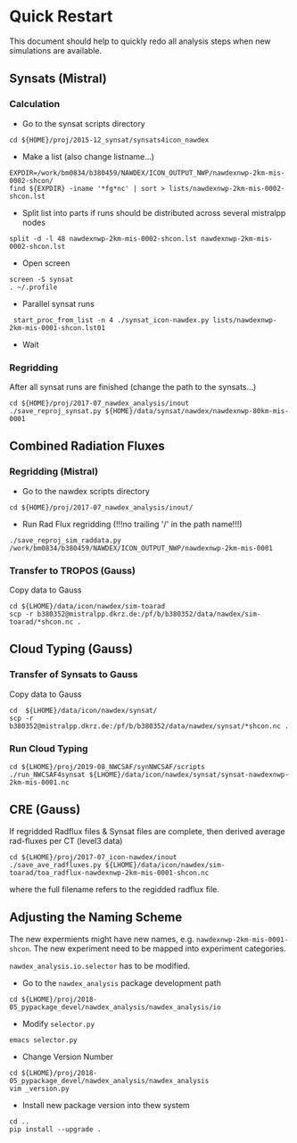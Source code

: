 # Quick Restart
This document should help to quickly redo all analysis steps when new simulations are available.

## Synsats (Mistral)
### Calculation

* Go to the synsat scripts directory
```
cd ${HOME}/proj/2015-12_synsat/synsats4icon_nawdex
```

* Make a list (also change listname...)
```
EXPDIR=/work/bm0834/b380459/NAWDEX/ICON_OUTPUT_NWP/nawdexnwp-2km-mis-0002-shcon/
find ${EXPDIR} -iname '*fg*nc' | sort > lists/nawdexnwp-2km-mis-0002-shcon.lst
``` 

* Split list into parts if runs should be distributed across several mistralpp nodes
```
split -d -l 48 nawdexnwp-2km-mis-0002-shcon.lst nawdexnwp-2km-mis-0002-shcon.lst
```

* Open screen
```
screen -S synsat
. ~/.profile
```

* Parallel synsat runs
```
 start_proc_from_list -n 4 ./synsat_icon-nawdex.py lists/nawdexnwp-2km-mis-0001-shcon.lst01
```

* Wait 


### Regridding

After all synsat runs are finished (change the path to the synsats...)
```
cd ${HOME}/proj/2017-07_nawdex_analysis/inout
./save_reproj_synsat.py ${HOME}/data/synsat/nawdex/nawdexnwp-80km-mis-0001
```




## Combined Radiation Fluxes
### Regridding (Mistral)

* Go to the nawdex scripts directory
```
cd ${HOME}/proj/2017-07_nawdex_analysis/inout/
```

* Run Rad Flux regridding (!!!no trailing '/' in the path name!!!)
```
./save_reproj_sim_raddata.py /work/bm0834/b380459/NAWDEX/ICON_OUTPUT_NWP/nawdexnwp-2km-mis-0001
``` 

### Transfer to TROPOS (Gauss)
Copy data to Gauss
```
cd ${LHOME}/data/icon/nawdex/sim-toarad
scp -r b380352@mistralpp.dkrz.de:/pf/b/b380352/data/nawdex/sim-toarad/*shcon.nc .
```

## Cloud Typing (Gauss)

### Transfer of Synsats to Gauss
Copy data to Gauss
```
cd  ${LHOME}/data/icon/nawdex/synsat/
scp -r b380352@mistralpp.dkrz.de:/pf/b/b380352/data/nawdex/synsat/*shcon.nc .
```

### Run Cloud Typing
```
cd ${LHOME}/proj/2019-08_NWCSAF/synNWCSAF/scripts
./run_NWCSAF4synsat ${LHOME}/data/icon/nawdex/synsat/synsat-nawdexnwp-2km-mis-0001.nc
```

## CRE (Gauss)
If regridded Radflux files & Synsat files are complete, then derived average rad-fluxes per CT (level3 data)

```
cd ${LHOME}/proj/2017-07_icon-nawdex/inout
./save_ave_radfluxes.py ${LHOME}/data/icon/nawdex/sim-toarad/toa_radflux-nawdexnwp-2km-mis-0001-shcon.nc
```

where the full filename refers to the regidded radflux file.


## Adjusting the Naming Scheme

The new expermients might have new names, e.g. `nawdexnwp-2km-mis-0001-shcon`. The new experiment need to be mapped into experiment categories.

`nawdex_analysis.io.selector` has to be modified.


* Go to the `nawdex_analysis` package development path
```
cd ${LHOME}/proj/2018-05_pypackage_devel/nawdex_analysis/nawdex_analysis/io
```

* Modify `selector.py`
```
emacs selector.py
```

* Change Version Number
```
cd ${LHOME}/proj/2018-05_pypackage_devel/nawdex_analysis/nawdex_analysis
vim _version.py
```

* Install new package version into thew system
```
cd ..
pip install --upgrade .
```
 



